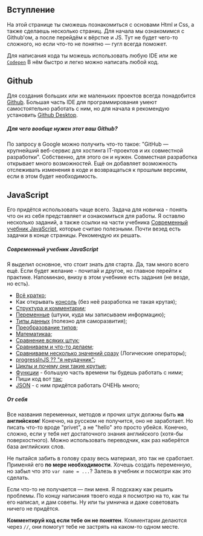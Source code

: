 ## Вступление
На этой странице ты сможешь познакомиться с основами Html и Css, а также сделаешь несколько страниц. Для начала мы ознакомимся с Github'ом, а после перейдём к вёрстке и JS. Тут не будет чего-то сложного, но если что-то не понятно — гугл всегда поможет.

Для написания кода ты можешь использовать любую IDE или же [`Codepen`](https://codepen.io/pen/) В нём быстро и легко можно написать любой код.

## Github
Для создания больших или же маленьких проектов всегда понадобится [Github](https://github.com/). Большая часть IDE для программирования умеют самостоятельно работать с ним, но для начала я рекомендую установить [Github Desktop](https://desktop.github.com/). 

##### Для чего вообще нужен этот ваш Github?
По запросу в Google можно получить что-то такое: "GitHub — крупнейший веб-сервис для хостинга IT-проектов и их совместной разработки". Собственно, для этого он и нужен. Совместная разработка открывает много возможностей. Ещё он добавляет возможность отслеживать изменения в коде и возвращаться к прошлым версиям, если в этом будет необходимость. 

## JavaScript
Его придётся использовать чаще всего. Задача для новичка - понять что он из себя представляет и ознакомиться для работы. Я оставлю несколько заданий, а также ссылки на части учебника [Современный учебник JavaScript](https://learn.javascript.ru/), которые считаю полезными. Почти везед есть задачки в конце страницы. Рекомендую их решать.

##### Современный учебник JavaScript
Я выделил основное, что стоит знать для старта. Да, там много всего ещё. Если будет желание - почитай и другое, но главное перейти к практике. Напоминаю, внизу в этом учебнике есть задания (не везде, но есть).
- [Всё кратко](https://learn.javascript.ru/javascript-specials);
- Как открывать [консоль](https://learn.javascript.ru/devtools) (без неё разработка не такая крутая);
- [Структура и комментарии](https://learn.javascript.ru/structure);
- [Переменные](https://learn.javascript.ru/variables) (штуки, куда мы записываем информацию);
- [Типы данных](https://learn.javascript.ru/types) (полезно для саморазвития);
- [Преобразование типов](https://learn.javascript.ru/type-conversions);
- [Математикаа](https://learn.javascript.ru/operators);
- [Сравнение всяких штук](https://learn.javascript.ru/comparison);
- [Сравниваем и что-то делаем](https://learn.javascript.ru/ifelse);
- [Сравниваем несколько значений сразу](https://learn.javascript.ru/logical-operators) (Логические операторы);
- [progressInJS ?? "я неудачник"](https://learn.javascript.ru/nullish-coalescing-operator);
- [Циклы и почему они такие крутые](https://learn.javascript.ru/while-for);
- [Функции](https://learn.javascript.ru/function-basics) - большую часть времени ты будешь работать с ними;
- Пиши код вот [так](https://learn.javascript.ru/coding-style);
- [JSON](https://learn.javascript.ru/json) - с ним придётся работать ОЧЕНЬ много;

##### От себя
Все названия переменных, методов и прочих штук должны быть **на английском**! Конечно, на русском не получится, оно не заработает. Но писать что-то вроде "privet", а не "hello" это просто убейся. Конечно, сложно, если у тебя нет достаточного знания английского (хотя-бы поверхостного). Можно использовать переводчик, как раз наберётся база английских слов.

Не пытайся забить в голову сразу весь материал, это так не сработает. Применяй его **по мере необходимости**. Хочешь создать переменную, но забыл что это `var name = ...`? Залезь в учебник и посмотри как это сделать.

Если что-то не получается — пни меня. Я подскажу как решить проблемы. По концу написания твоего кода я посмотрю на то, как ты его написал, и дам советы. Ну или ты умничка и даже советовать ничего не придётся.

**Комментируй код если тебе он не понятен**. Комментарии делаются через `//`, они помогут тебе не застрять на каком-то одном месте. 
